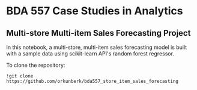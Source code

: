 # BDA 557 Case Studies in Analytics

## Multi-store Multi-item Sales Forecasting Project

In this notebook, a multi-store, multi-item sales forecasting model is built with a sample data using scikit-learn API's random forest regressor.

To clone the repository:

```
!git clone https://github.com/orkunberk/bda557_store_item_sales_forecasting
```
